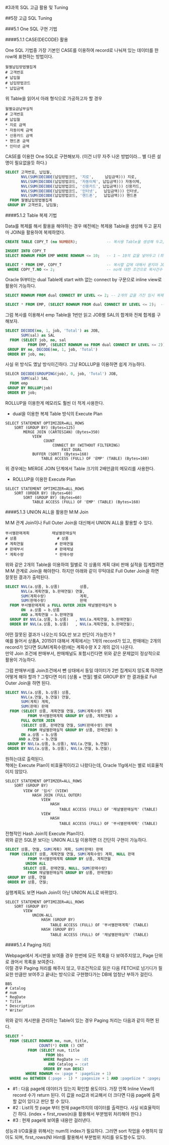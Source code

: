 #3과목 SQL 고급 활용 및 Tuning

##5장 고급 SQL Tuning

###5.1 One SQL 구현 기법

####5.1.1 CASE(DECODE) 활용

One SQL 기법중 가장 기본인 CASE를 이용하여 record로 나눠져 있는 데이터를 한 row에 표현하는 방법이다.  

```
월별납입방법별집계
# 고객번호
# 납입월
# 납입방법코드
* 납입금액
```

위 Table을 읽어서 아래 형식으로 가공하고자 할 경우

```
월별요금납부실적
# 고객번호
# 납입월
* 지로 금액
* 자동이체 금액
* 신용카드 금액
* 핸드폰 금액
* 인터넷 금액
```

CASE를 이용한 One SQL로 구현해보자. (이건 너무 자주 나온 방법이라... 별 다른 설명이 필요없을듯 하다.)  

```SQL
SELECT 고객번호, 납입월,
       NVL(SUM(DECODE(납입방법코드, '지로',     납입금액))) 지로,
       NVL(SUM(DECODE(납입방법코드, '자동이체', 납입금액))) 자동이체,
       NVL(SUM(DECODE(납입방법코드, '신용카드', 납입금액))) 신용카드,
       NVL(SUM(DECODE(납입방법코드, '인터넷',   납입금액))) 인터넷,
       NVL(SUM(DECODE(납입방법코드, '핸드폰',   납입금액))) 핸드폰
  FROM 월별납입방법별집계
 GROUP BY 고객번호, 납입월;
```

####5.1.2 Table 복제 기법

Data를 복제를 해서 활용을 해야하는 경우 예전에는 복제용 Table을 생성해 두고 묻지마 JOIN을 활용하여 복제하였다. 

```SQL
CREATE TABLE COPY_T (no NUMBER);             -- 복사용 Table을 생성해 두고,

INSERT INTO COPY_T
SELECT ROWNUM FROM EMP WHERE ROWNUM <= 10;   -- 1 ~ 10의 값을 넣어두고 (최대 10배까지 복사)

SELECT * FROM EMP, COPY_T                    -- 복사할 값에 대해서 묻지마 JOIN
 WHERE COPY_T.NO <= 2;                       -- no에 대한 조건으로 복사건수 입력
```

Oracle 9i부터는 dual Table에 start with 없는 connect by 구문으로 inline view로 활용이 가능하다.

```SQL
SELECT ROWNUM FROM dual CONNECT BY LEVEL <= 2; -- 2개의 값을 가진 임시 복제 Table

SELECT * FROM EMP, (SELECT ROWNUM FROM dual CONNECT BY LEVEL <= 2);  -- 2개로 복제
```

그럼 복사를 이용해서 emp Table을 1번만 읽고 JOB별 SAL의 합계와 전체 합계를 구해보자.

```SQL
SELECT DECODE(no, 1, job, 'Total') as JOB,
       SUM(sal) as SAL
  FROM (SELECT job, no, sal
          FROM EMP, (SELECT ROWNUM no FROM dual CONNECT BY LEVEL <= 2))
 GROUP BY no, DECODE(no, 1, job, 'Total')
 ORDER BY job, no;
```

사실 위 방식도 옜날 방식이긴하다.
그냥 ROLLUP을 이용하면 쉽게 가능하다.

```SQL
SELECR DECODE(GROUPING(job), 0, job, 'Total') JOB,
       SUM(sal) SAL
  FROM emp
 GROUP BY ROLLUP(job)
 ORDER BY job;
```

ROLLUP을 이용한게 메모리도 훨씬 더 적게 사용한다.

* dual을 이용한 복제 Table 방식의 Execute Plan
```
SELECT STATEMENT OPTIMIZER=ALL_ROWS
    SORT (GROUP BY) (Bytes=125)
        MERGE JOIN (CARTESIAN) (Bytes=350)
            VIEW
                 COUNT
                     CONNECT BY (WITHOUT FILTERING)
                         FAST DUAL
            BUFFER (SORT) (Bytes=168)
                TABLE ACCESS (FULL) OF 'EMP' (TABLE) (Bytes=168)
```

위 경우에는 MERGE JOIN 단계에서 Table 크기의 2배만큼의 메모리를 사용한다.

* ROLLUP을 이용한 Execute Plan
```
SELECT STATEMENT OPTIMIZER=ALL_ROWS
    SORT (ORDER BY) (Bytes=60)
        SORT (GROUP BY) (Bytes=60)
            TABLE ACCESS (FULL) OF 'EMP' (TABLE) (Bytes=168)
```

####5.1.3 UNION ALL을 활용한 M:M Join

M:M 관계 Join이나 Full Outer Join을 대신해서 UNION ALL을 활용할 수 있다.

```
부서별판매계획          채널별판매실적
# 상품                  # 상품
# 계획연월              # 판매연월
# 판매부서              # 판매채널
* 계획수량              * 판매수량
```

위와 같은 2개의 Table을 이용하여 월별로 각 상품의 계획 대비 판매 실적을 집계할려면 M:M 관계로 Join을 해야한다.
하지만 아래와 같이 무턱대로 Full Outer Join을 하면 잘못된 결과가 출력된다.

```SQL
SELECT NVL(a.상품, b.상품)         상품,
       NVL(a.계획연월, b.판매연월) 연월,
       SUM(계획수량)               계획,
       SUM(판매수량)               판매
  FROM 부서별판매계획 a FULL OUTER JOIN 채널별판매실적 b
       ON  a.상품 = b.상품
       AND a.계획연월 = b.판매연월
  GROUP BY NVL(a.상품, b.상품)   , NVL(a.계획연월, b.판매연월)
  ORDER BY NVL(a.상품, b.상품)   , NVL(a.계획연월, b.판매연월);
```

어떤 잘못된 결과가 나오는지 SQL만 보고 판단이 가능한가 ?  
예를 들어서 상품A, 201501 대해서 계획에서는 1개의 record가 있고, 판매에는 2개의 record가 있다면 SUM(계획수량)에는 계획수량 X 2 개의 값이 나온다.  
만약 Join 조건에 판매부서, 판매채널도 포함시킨다면 위와 같은 문제없이 정상적으로 활용이 가능하다.  

그럼 판매부서를 Join조건에서 뺀 상태에서 동일 데이터가 2번 집계되지 않도록 하려면 어떻게 해야 할까 ?
그렇다면 미리 [상품 + 연월] 별로 GROUP BY 한 결과들로 Full Outer Join을 하면 된다.

```SQL
SELECT NVL(a.상품, b.상품) 상품,
       NVL(a.연월, b.연월) 연월,
       SUM(계획) 계획,
       SUM(판매) 판매
  FROM (SELECT 상품, 계획연월 연월, SUM(계획수량) 계획
          FROM 부서별판매계획 GROUP BY 상품, 계획연월) a
       FULL OUTER JOIN
       (SELECT 상품, 판매연월 연월, SUM(판매수량) 판매
          FROM 채널별판매실적 GROUP BY 상품, 판매연월) b
       ON a.상품 = b.상품
      AND a.연월 = b.연월
 GROUP BY NVL(a.상품, b.상품), NVL(a.연월, b.연월)
 ORDER BY NVL(a.상품, b.상품), NVL(a.연월, b.연월);
```

원하는대로 출력된다.  
책에는 Execute Plan이 비효율적이라고 나왔다는데, Oracle 11g에서는 별로 비효율적이지 않았다.

```
SELECT STATEMENT OPTIMZER=ALL_ROWS
    SORT (GROUP BY)
        VIEW OF '임시' (VIEW)
            HASH JOIN (FULL OUTER)
                VIEW
                    HASH
                        TABLE ACCESS (FULL) OF '채널별판매실적' (TABLE)
                VIEW
                    HASH
                        TABLE ACCESS (FULL) OF '부서별판매계획' (TABLE)
```

전형적인 Hash Join의 Execute Plan이다.  
위와 같은 SQL문 보다는 UNION ALL일 이용하면 더 간단히 구현이 가능하다.

```SQL
SELECT 상품, 연월, SUM(계획) 계획, SUM(판매) 판매
  FROM (SELECT 상품, 계획연월 연월, SUM(계획수량) 계획, NULL 판매
          FROM 부서별판매계획 GROUP BY 상품, 계획연월
         UNION ALL
        SELECT 상품, 판매연월, NULL, SUM(판매수량)
          FROM 채널별판매실적 GROUP BY 상품, 판매연월)
 GROUP BY 상품, 연월
 ORDER BY 상품, 연월;
```

실행계획도 보면 Hash Join이 아닌 UNION ALL로 바뀌었다.
```
SELECT STATEMENT OPTIMIZER=ALL_ROWS
    SORT (GROUP BY)
        VIEW
            UNION-ALL
                HASH (GROUP BY)
                    TABLE ACCESS (FULL) OF '부서별판매계획' (TABLE)
                HASH (GROUP BY)
                    TABLE ACCESS (FULL) OF '채널별판매실적' (TABLE)
```

####5.1.4 Paging 처리

Webpage에서 게시판을 보여줄 경우 한번에 모든 목록을 다 보여주지않고, Page 단위로 끊어서 목록을 보여준다.  
이럴 경우 Paging 처리를 해주지 않고, 무조건적으로 읽은 다음 FETCH로 넘기디가 필요한 만큼만 보여주고 끝내는 방식으로 구현했다가는 DB에 엄청난 부하가 걸린다.  

```
BBS
# Catalog
# num
* RegDate
* Title
* Description
* Writer
```

위와 같이 게시판을 관리하는 Table이 있는 경우 Paging 처리는 다음과 같이 하면 된다.

```SQL
SELECT *
  FROM (SELECT ROWNUM no, num, title,
               COUNT(*) OVER () CNT                                       -- #1   
          FROM (SELECT num, title                                 
                  FROM bbs
                 WHERE RegDate >= :dt
                   AND Catalog = :cat
                 ORDER BY num DESC)
         WHERE ROWNUM <= :page * :pageSize + 1)                           -- #2  
  WHERE no BETWEEN (:page - 1) * :pagesize + 1 AND :pageSize * :page;     -- #3
```



- #1 : 다음 page에 데이터가 있는지 확인할 용도이다. 가장 안쪽 Inline View의 record 수가 return 된다. 이 값을 no값과 비교해서 더 크다면 다음 page에 출력할 값이 있다고 판단 할 수 있다.
- #2 : List의 첫 page 부터 현재 page까지의 데이터를 출력한다. 사실 비효율적이긴 하다. (index + first_rows(n)을 활용해서 부분범위 처리해야 한다.)
- #3 : 현재 page에 보여줄 내용만 걸러낸다.

성능과 I/O효율을 위해서는 num의 index가 필요하다. 그러면 sort 작업을 수행하지 않아도 되며, first_rows(N) Hint를 활용해서 부분범위 처리를 유도할수도 있다.  
